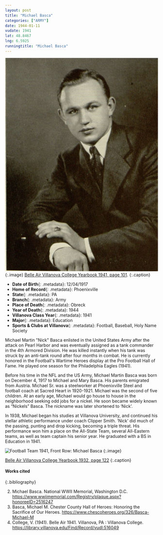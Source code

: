 ```yaml
---
layout: post
title: "Michael Basca"
categories: ["ARMY"]
date: 1944-01-11
vudate: 1941
lat: 48.8467
lng: 6.5925
runningtitle: "Michael Basca"
---
```


![Michael Basca](images/michaelbasca.jpg)
   {:.image}
[Belle Air Villanova College Yearbook 1941, page 101](https://library.villanova.edu/Find/Record/vudl:516049).
  {:.caption}

* **Date of Birth**{: .metadata}: 12/04/1917
* **Home of Record**{: .metadata}: Phoenixville
* **State**{: .metadata}: PA
* **Branch**{: .metadata}: Army
* **Place of Death**{: .metadata}: Obreck
* **Year of Death**{: .metadata}: 1944
* **Villanova Class Year**{: .metadata}: 1941
* **Major**{: .metadata}: Education
* **Sports & Clubs at Villanova**{: .metadata}: Football, Baseball, Holy Name Society

Michael Martin "Nick" Basca enlisted in the United States Army after the attack on Pearl Harbor and was eventually assigned as a tank commander in the 4th Armored Division. He was killed instantly when his tank was struck by an anti-tank round after four months in combat. He is currently honored in the Football's Wartime Heroes display at the Pro Football Hall of Fame. He played one season for the Philadelphia Eagles (1941).

Before his time in the NFL and the US Army, Michael Martin Basca was born on December 4, 1917 to Michael and Mary Basca. His parents emigrated from Austria. Michael Sr. was a steelworker at Phoenixville Steel and football coach at Sacred Heart in 1920-1921. Michael was the second of five children. At an early age, Michael would go house to house in the neighborhood seeking odd jobs for a nickel. He soon became widely known as “Nickels” Basca. The nickname was later shortened to ‘Nick’.

In 1938, Michael began his studies at Villanova University, and continued his stellar athletic performance under coach Clipper Smith. ‘Nick’ did much of the passing, punting and drop kicking, becoming a triple threat. His performance won him a place on the All-State Team, several All-Eastern teams, as well as team captain his senior year. He graduated with a BS in Education in 1941.


![Football Team 1941, Front Row: Michael Basca](images/)
  {:.image}

[Belle Air Villanova College Yearbook 1932, page 122](https://library.villanova.edu/Find/Record/vudl:518488)
  {:.caption}



#### Works cited

{:.bibliography}

2. Michael Basca. National WWII Memorial, Washington D.C. <https://www.wwiimemorial.com/Registry/plaque.aspx?honoreeID=2516247>
3. Basca, Michael M. Chester County Hall of Heroes: Honoring the Sacrifice of Our Heroes. <https://www.chescoheroes.org/326/Basca-Michael-M>
3. College, V. (1941). Belle Air 1941. Villanova, PA : Villanova College. <https://library.villanova.edu/Find/Record/vudl:516049>
